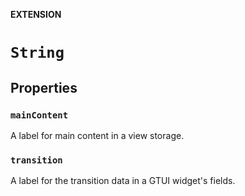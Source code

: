 **EXTENSION**

# `String`

## Properties
### `mainContent`

A label for main content in a view storage.

### `transition`

A label for the transition data in a GTUI widget's fields.
